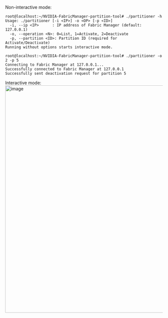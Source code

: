 Non-interactive mode:
```
root@localhost:~/NVIDIA-FabricManager-partition-tool# ./partitioner -h
Usage: ./partitioner [-i <IP>] -o <OP> [-p <ID>]
  -i, --ip <IP>      : IP address of Fabric Manager (default: 127.0.0.1)
  -o, --operation <N>: 0=List, 1=Activate, 2=Deactivate
  -p, --partition <ID>: Partition ID (required for Activate/Deactivate)
Running without options starts interactive mode.
```

```
root@localhost:~/NVIDIA-FabricManager-partition-tool# ./partitioner -o 2 -p 5
Connecting to Fabric Manager at 127.0.0.1...
Successfully connected to Fabric Manager at 127.0.0.1
Successfully sent deactivation request for partition 5
```



Interactive mode:
<img width="952" height="725" alt="image" src="https://github.com/user-attachments/assets/287d6500-9348-47ea-85a0-f9a325bfadcf" />
